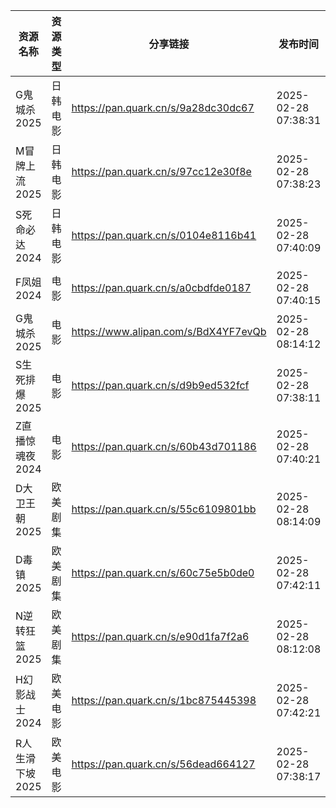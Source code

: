 | 资源名称       | 资源类型 | 分享链接                                 | 发布时间                |
| ---------- | ---- | ------------------------------------ | ------------------- |
| G鬼城杀2025   | 日韩电影 | https://pan.quark.cn/s/9a28dc30dc67  | 2025-02-28 07:38:31 |
| M冒牌上流2025  | 日韩电影 | https://pan.quark.cn/s/97cc12e30f8e  | 2025-02-28 07:38:23 |
| S死命必达2024  | 日韩电影 | https://pan.quark.cn/s/0104e8116b41  | 2025-02-28 07:40:09 |
| F凤姐2024    | 电影   | https://pan.quark.cn/s/a0cbdfde0187  | 2025-02-28 07:40:15 |
| G鬼城杀2025   | 电影   | https://www.alipan.com/s/BdX4YF7evQb | 2025-02-28 08:14:12 |
| S生死排爆2025  | 电影   | https://pan.quark.cn/s/d9b9ed532fcf  | 2025-02-28 07:38:11 |
| Z直播惊魂夜2024 | 电影   | https://pan.quark.cn/s/60b43d701186  | 2025-02-28 07:40:21 |
| D大卫王朝2025  | 欧美剧集 | https://pan.quark.cn/s/55c6109801bb  | 2025-02-28 08:14:09 |
| D毒镇2025    | 欧美剧集 | https://pan.quark.cn/s/60c75e5b0de0  | 2025-02-28 07:42:11 |
| N逆转狂篮2025  | 欧美剧集 | https://pan.quark.cn/s/e90d1fa7f2a6  | 2025-02-28 08:12:08 |
| H幻影战士2024  | 欧美电影 | https://pan.quark.cn/s/1bc875445398  | 2025-02-28 07:42:21 |
| R人生滑下坡2025 | 欧美电影 | https://pan.quark.cn/s/56dead664127  | 2025-02-28 07:38:17 |
